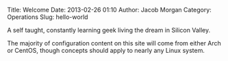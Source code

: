 Title: Welcome
Date: 2013-02-26 01:10
Author: Jacob Morgan
Category: Operations
Slug: hello-world

A self taught, constantly learning geek living the dream in Silicon
Valley.

The majority of configuration content on this site will come from either
Arch or CentOS, though concepts should apply to nearly any Linux system.
